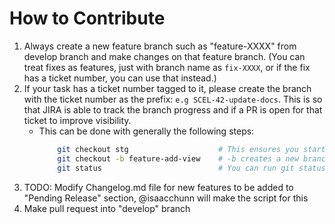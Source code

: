 # How to Contribute

1. Always create a new feature branch such as "feature-XXXX" from develop branch and make changes on that feature branch. (You can treat fixes as features, just with branch name as `fix-XXXX`, or if the fix has a ticket number, you can use that instead.)
2. If your task has a ticket number tagged to it, please create the branch with the ticket number as the prefix: `e.g SCEL-42-update-docs`. This is so that JIRA is able to track the branch progress and if a PR is open for that ticket to improve visibility.
   - This can be done with generally the following steps:
     ```bash
         git checkout stg                    # This ensures you start from stg
         git checkout -b feature-add-view    # -b creates a new branch of name feature-add-view and checkouts that branch so you are on the new branch you created
         git status                          # You can run git status to see the branch you are on and if there are untracked files.
     ```
3. TODO: Modify Changelog.md file for new features to be added to "Pending Release" section, @isaacchunn will make the script for this
4. Make pull request into "develop" branch
